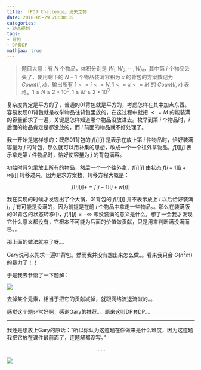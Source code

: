 ```yaml
---
title: 「POJ Challenge」消失之物
date: 2018-05-29 20:38:35
categories:
- 动态规划
tags:
- 背包
- DP套DP
mathjax: true
---
```


> 题目大意：有 $N$ 个物品，体积分别是 $W_1,W_2,\cdots,W_N$，其中第 $i$ 个物品丢失了，使用剩下的 $N-1$ 个物品装满容积为 $x$ 的背包的方案数记为 $Count(i,x)$，输出所有 $1<=i<=N, 1<=x<=M$ 的 $Count(i,x)$ 表格。$1≤N≤2×10^3,1≤M≤2×10^3$

复杂度肯定是平方的了，普通的01背包就是平方的，考虑怎样在其中加点东西。容易发现01背包就是枚举物品往背包里放的，在这过程中就把 $<=M$ 的能装满的容量都求了一遍，关键是怎样知道哪个物品没放进去。枚举到第 $i$ 个物品时，$i$ 后面的物品肯定是都没放的，而 $i$ 前面的物品就不好处理了。

我一开始是这样想的：既然01背包的 $f[i][j]$ 是表示在放上第 $i$ 件物品时，恰好装满容量为 $j$ 的背包，那么就可以用补集的思想，改成一个一个往外拿物品，$f[i][j]$ 表示拿走第 $i$ 件物品时，恰好使容量为 $j$ 的背包满容。

初始时背包里放上所有的物品，然后一个一个往外拿，$f[i][j]$ 由状态 $f[i-1][j+w[i]]$ 转移过来，因为是求方案数，转移方程大概是：

$$f[i][j] += f[i-1][j+w[i]]$$

我在实现的时候才发现出了个大锅，01背包的 $f[i][j]$ 并不表示放上 $i$ 以后恰好装满 $j$，$j$ 有可能是没满的，因为前提是在前 $i$ 个物品中拿走一些物品。。那么在装满版的01背包的状态转移中，$f[i][j]=-∞$ 即没装满的意义是什么，想了一会我才发现它什么意义都没有，它根本不可能为后面的价值做贡献，只是用来判断满没满而已。。

那上面的做法就凉了呀。。

Gary说可以先求一遍01背包。然而我并没有想出来怎么做。。看来我只会 $O(n^2m)$ 的暴力了！！

于是我去参悟了一下题解：

![](http://images.cnblogs.com/cnblogs_com/milky-w/1226322/o_QQ%e5%9b%be%e7%89%8720180530113345.png)

去掉某个元素，相当于把它的贡献减掉，就跟网络流退流似的。。

感觉这个题非常好啊，感谢Gary的推荐。。原来这叫DP套DP。。

---

我还是想放上Gary的原话：“所以你认为这道题在你做来是什么难度，因为这道题我把它放在课件最前面了，连题解都没写。”

<center>……</center>

![](http://images.cnblogs.com/cnblogs_com/milky-w/1226322/o_QQ%e5%9b%be%e7%89%8720180530111145.jpg)
